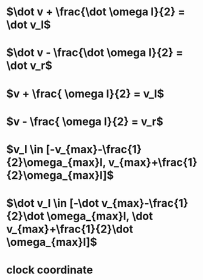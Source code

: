 # $\dot v + \frac{\dot \omega l}{2} = \dot v_l$
# $\dot v - \frac{\dot \omega l}{2} = \dot v_r$

# $v + \frac{ \omega l}{2} =  v_l$
# $v - \frac{ \omega l}{2} =  v_r$

# $v_l \in [-v_{max}-\frac{1}{2}\omega_{max}l, v_{max}+\frac{1}{2}\omega_{max}l]$

# $\dot v_l \in [-\dot v_{max}-\frac{1}{2}\dot \omega_{max}l, \dot v_{max}+\frac{1}{2}\dot \omega_{max}l]$

# clock coordinate
